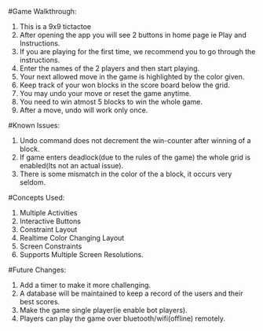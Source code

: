 #Game Walkthrough:
1. This is a 9x9 tictactoe
2. After opening the app you will see 2 buttons in home page ie Play and Instructions.
3. If you are playing for the first time, we recommend you to go through the instructions.
4. Enter the names of the 2 players and then start playing.
5. Your next allowed move in the game is highlighted by the color given.
6. Keep track of your won blocks in the score board below the grid.
7. You may undo your move or reset the game anytime.
8. You need to win atmost 5 blocks to win the whole game.
9. After a move, undo will work only once.

#Known Issues:
1. Undo command does not decrement the win-counter after winning of a block.
2. If game enters deadlock(due to the rules of the game) the whole grid is enabled(Its not an actual issue).
3. There is some mismatch in the color of the a block, it occurs very seldom.

#Concepts Used:
1. Multiple Activities
2. Interactive Buttons
3. Constraint Layout
4. Realtime Color Changing Layout
5. Screen Constraints
6. Supports Multiple Screen Resolutions.

#Future Changes:
1. Add a timer to make it more challenging.
2. A database will be maintained to keep a record of the users and their best scores.
3. Make the game single player(ie enable bot players).
4. Players can play the game over bluetooth/wifi(offline) remotely.
